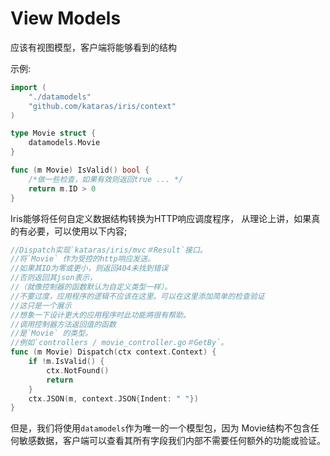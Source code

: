 # View Models
应该有视图模型，客户端将能够看到的结构

示例:
```go
import (
    "./datamodels"
    "github.com/kataras/iris/context"
)

type Movie struct {
    datamodels.Movie
}

func (m Movie) IsValid() bool {
    /*做一些检查，如果有效则返回true ... */
    return m.ID > 0
}
```
Iris能够将任何自定义数据结构转换为HTTP响应调度程序，
从理论上讲，如果真的有必要，可以使用以下内容;
```go
//Dispatch实现`kataras/iris/mvc＃Result`接口。
//将`Movie` 作为受控的http响应发送。
//如果其ID为零或更小，则返回404未找到错误
//否则返回其json表示，
//（就像控制器的函数默认为自定义类型一样）。
//不要过度，应用程序的逻辑不应该在这里。可以在这里添加简单的检查验证
//这只是一个展示
//想象一下设计更大的应用程序时此功能將很有帮助。
//调用控制器方法返回值的函数
//是`Movie` 的类型。
//例如`controllers / movie_controller.go＃GetBy`。
func (m Movie) Dispatch(ctx context.Context) {
    if !m.IsValid() {
        ctx.NotFound()
        return
    }
    ctx.JSON(m, context.JSON{Indent: " "})
}
```
但是，我们将使用`datamodels`作为唯一的一个模型包，因为
Movie结构不包含任何敏感数据，客户端可以查看其所有字段我们内部不需要任何额外的功能或验证。